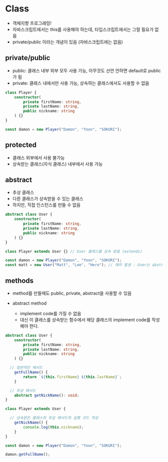 # Class

- 객체지향 프로그래밍!
- 자바스크립트에서는 this를 사용해야 하는데, 타입스크립트에서는 그럴 필요가 없음
- private/public 이라는 개념이 있음 (자바스크립트에는 없음)

## private/public
- public: 클래스 내부 외부 모두 사용 가능, 아무것도 선언 안하면 default로 public가 됨
- private: 클래스 내에서만 사용 가능, 상속하는 클래스에서도 사용할 수 없음

```ts
class Player {
	constructor(
		private firstName: string,
		private lastName: string,
		public nickname: string
	) {}
}

const damon = new Player("Damon", "Yoon", "SOKURI");
```

## protected
- 클래스 외부에서 사용 불가능
- 상속받는 클래스(자식 클래스) 내부에서 사용 가능


## abstract
- 추상 클래스
- 다른 클래스가 상속받을 수 있는 클래스
- 하지만, 직접 인스턴스를 만들 수 없음

```ts
abstract class User {
	constructor(
		private firstName: string,
		private lastName: string,
		public nickname: string
	) {}
}

class Player extends User {} // User 클래스를 상속 받음 (extends)

const damon = new Player("Damon", "Yoon", "SOKURI");
const matt = new User("Matt", "Lee", "Hero"); // 에러 발생 : User는 abstract 클래스이므로 인스턴스 생성 안됨
```

## methods

- method를 만들때도 public, private, abstract을 사용할 수 있음

- abstract method
	- implement code를 가질 수 없음
	- 대신 이 클래스를 상속받는 함수에서 해당 클래스의 implement code를 작성해야 한다.

```ts
abstract class User {
	constructor(
		private firstName: string,
		private lastName: string,
		public nickname: string
	) {}

  // 일반적인 메서드
	getFullName() {
		return `${this.firstName} ${this.lastName}`;
	}

  // 추상 메서드
	abstract getNickName(): void;
}

class Player extends User {

  // 상속받은 클래스의 추상 메서드의 실행 코드 작성
	getNickName() {
		console.log(this.nickname);
	}
}

const damon = new Player("Damon", "Yoon", "SOKURI");

damon.getFullName();
```


